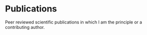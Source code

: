 # Publications
Peer reviewed scientific publications in which I am the principle or a contributing author.
